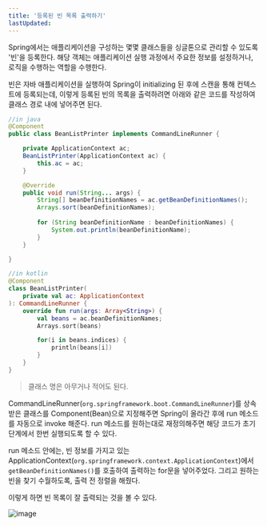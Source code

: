 ```yaml
---
title: '등록된 빈 목록 출력하기'
lastUpdated: 
---
```


Spring에서는 애플리케이션을 구성하는 몇몇 클래스들을 싱글톤으로 관리할 수 있도록 '빈'을 등록한다. 해당 객체는 애플리케이션 실행 과정에서 주요한 정보를 설정하거나, 로직을 수행하는 역할을 수행한다.

빈은 자바 애플리케이션을 실행하여 Spring이 initializing 된 후에 스캔을 통해 컨텍스트에 등록되는데, 이렇게 등록된 빈의 목록을 출력하려면 아래와 같은 코드를 작성하여 클래스 경로 내에 넣어주면 된다.

```java
//in java
@Component
public class BeanListPrinter implements CommandLineRunner {

    private ApplicationContext ac;
    BeanListPrinter(ApplicationContext ac) {
        this.ac = ac;
    }

    @Override
    public void run(String... args) {
        String[] beanDefinitionNames = ac.getBeanDefinitionNames();
        Arrays.sort(beanDefinitionNames);
        
        for (String beanDefinitionName : beanDefinitionNames) {
            System.out.println(beanDefinitionName);
        }
    }

}
```

```kotlin
//in kotlin
@Component
class BeanListPrinter(
    private val ac: ApplicationContext
): CommandLineRunner {
    override fun run(args: Array<String>) {
        val beans = ac.beanDefinitionNames;
        Arrays.sort(beans)

        for(i in beans.indices) {
            println(beans[i])
        }
    }
}
```

> 클래스 명은 아무거나 적어도 된다.

CommandLineRunner(`org.springframework.boot.CommandLineRunner`)를 상속받은 클래스를 Component(Bean)으로 지정해주면 Spring이 올라간 후에 run 메소드를 자동으로 invoke 해준다. run 메소드를 원하는대로 재정의해주면 해당 코드가 초기단계에서 한번 실행되도록 할 수 있다.

run 메소드 안에는, 빈 정보를 가지고 있는 ApplicationContext(`org.springframework.context.ApplicationContext`)에서 `getBeanDefinitionNames()`를 호출하여 출력하는 for문을 넣어주었다. 그리고 원하는 빈을 찾기 수월하도록, 출력 전 정렬을 해줬다.

이렇게 하면 빈 목록이 잘 출력되는 것을 볼 수 있다.

![image](https://user-images.githubusercontent.com/81006587/209598379-3137fc7e-e802-42e1-947c-d9e034f1ac66.png)


